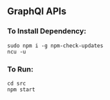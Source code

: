 ## GraphQl APIs

### To Install Dependency:
	sudo npm i -g npm-check-updates
	ncu -u

### To Run:
	cd src
	npm start